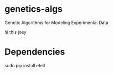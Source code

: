 # genetics-algs
Genetic Algorithms for Modeling Experimental Data

hi this joey

# Dependencies
sudo pip install ete3
